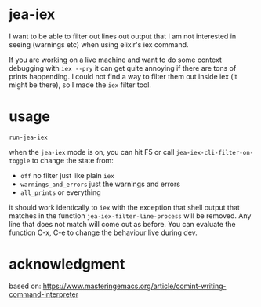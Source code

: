 # jea-iex
I want to be able to filter out lines out output that I am not interested in seeing (warnings etc) when using elixir's iex command. 

If you are working on a live machine and want to do some context debugging with `iex --pry` it can get quite annoying if there are tons of prints happending. I could not find a way to filter them out inside iex (it might be there), so I made the `iex` filter tool.

# usage
`run-jea-iex`

when the `jea-iex` mode is on, you can hit F5 or call `jea-iex-cli-filter-on-toggle` to change the state from:
- `off` no filter just like plain `iex`
- `warnings_and_errors` just the warnings and errors
- `all_prints` or everything

it should work identically to `iex` with the exception that shell output that matches in the function `jea-iex-filter-line-process` will be removed. Any line that does not match will come out as before. You can evaluate the function C-x, C-e to change the behaviour live during dev. 

# acknowledgment
based on:
https://www.masteringemacs.org/article/comint-writing-command-interpreter

